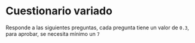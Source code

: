 # Cuestionario variado

Responde a las siguientes preguntas, cada pregunta tiene un valor de `0.3`, para aprobar, se necesita mínimo un `7`
